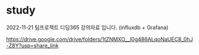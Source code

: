 # study
2022-11-21 팀프로젝트 디딤365 강의자료 입니다.
(influxdb + Grafana)

https://drive.google.com/drive/folders/1tZNMXO__I0g486ALqoNaUEC8_0hJ-Z8Y?usp=share_link
